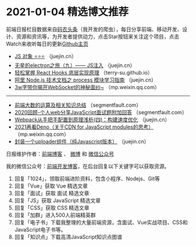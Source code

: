 # 2021-01-04 精选博文推荐

前端日报栏目数据来自[码农头条](https://toutiao.qdkfweb.cn/)（我开发的爬虫），每日分享前端、移动开发、设计、资源和资讯等，为开发者提供动力，点击Star按钮来关注这个项目，点击Watch来收听每日的更新[Github主页](https://github.com/kujian/frontendDaily)
* [JS 对象 ⭐⭐⭐](https://juejin.cn/post/6913447753675145223) （juejin.cn）
* [无星的electron之旅（九）—— JS注入](https://juejin.cn/post/6913431812312137741) （juejin.cn）
* [轻松掌握 React Hooks 底层实现原理](https://terry-su.github.io/cn/master-react-hooks-mechanism/) （terry-su.github.io）
* [阿里 Node.js 技术文档之 process 模块学习指南](https://juejin.cn/post/6913498911973834759) （juejin.cn）
* [3w字带你揭开WebSocket的神秘面纱~](https://mp.weixin.qq.com/s?__biz=MzU1MzE4OTU0OQ==&mid=2247488076&idx=1&sn=00778f8e40f0fc39d2b627b1381564b8) （mp.weixin.qq.com）

***
* [前端大数的运算及相关知识总结](https://segmentfault.com/a/1190000038788139) （segmentfault.com）
* [2020回顾-个人web分享JavaScript面试题附加回答](https://segmentfault.com/a/1190000038787900) （segmentfault.com）
* [Webpack从手把手配置到原理浅析(四)：构建速度优化](https://juejin.cn/post/6913429075767853069) （juejin.cn）
* [2021再看Deno（关于CDN for JavaScript modules的思考）](https://mp.weixin.qq.com/s?__biz=MzAxMTU0NTc4Nw==&mid=2661157880&idx=1&sn=0a002f0548b30319f5e2c45dbf40dfb8) （mp.weixin.qq.com）
* [封装一个uploader组件（纯Javascript版本）](https://juejin.cn/post/6913447567896346632) （juejin.cn）

日报维护作者：[前端博客](https://qdkfweb.cn/) 、 [微博](http://weibo.com/kujian) 和 [微信公众号](https://open.weixin.qq.com/qr/code?username=caibaojian_com)

我的微信公众号：[前端开发博客](https://open.weixin.qq.com/qr/code?username=caibaojian_com)，在后台回复以下关键字可以获取资源。

1. 回复「1024」，领取前端进阶资料，包含小程序、Nodejs、Git等
2. 回复「Vue」获取 Vue 精选文章
3. 回复「面试」获取 面试 精选文章
4. 回复「JS」获取 JavaScript 精选文章
5. 回复「CSS」获取 CSS 精选文章
6. 回复「加群」进入500人前端精英群
7. 回复「电子书」下载我整理的大量前端资源，含面试、Vue实战项目、CSS和JavaScript电子书等。
8. 回复「知识点」下载高清JavaScript知识点图谱